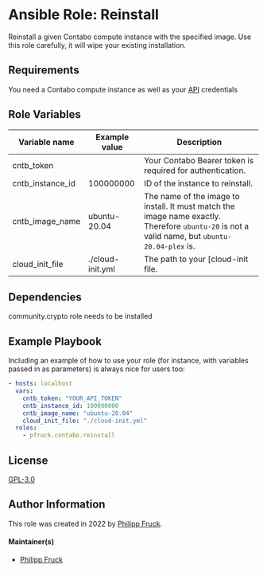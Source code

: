 Ansible Role: Reinstall
=========

Reinstall a given Contabo compute instance with the specified image. Use this role carefully, it will wipe your existing installation.

Requirements
------------

You need a Contabo compute instance as well as your [API](https://api.contabo.com) credentials

Role Variables
--------------

| Variable name    | Example value    | Description |
|------------------|------------------|-------------|
| cntb_token       | <YOUR API TOKEN> | Your Contabo Bearer token is required for authentication. |
| cntb_instance_id | 100000000        | ID of the instance to reinstall. |
| cntb_image_name  | ubuntu-20.04     | The name of the image to install. It must match the image name exactly. Therefore `ubuntu-20` is not a valid name, but `ubuntu-20.04-plex` is. |
| cloud_init_file  | ./cloud-init.yml | The path to your [cloud-init [ ]( https://cloud-init.io/) file. |

Dependencies
------------

community.crypto role needs to be installed

Example Playbook
----------------

Including an example of how to use your role (for instance, with variables passed in as parameters) is always nice for users too:

```yaml
- hosts: localhost
  vars:
    cntb_token: "YOUR_API_TOKEN"
    cntb_instance_id: 100000000
    cntb_image_name: "ubuntu-20.04"
    cloud_init_file: "./cloud-init.yml"
  roles:
    - pfruck.contabo.reinstall
```

License
-------

[GPL-3.0](https://raw.githubusercontent.com/p-fruck/ansible-collection-contabo/main/LICENSE)

Author Information
------------------

This role was created in 2022 by [Philipp Fruck](p-fruck.eu).

#### Maintainer(s)

- [Philipp Fruck](https://github.com/p-fruck)
